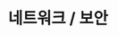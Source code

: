 ---
title: "네트워크 / 보안"
layout: category
permalink: /network-security/
author_profile: true
taxonomy: 네트워크 / 보안
sidebar:
  nav: "categories"
---